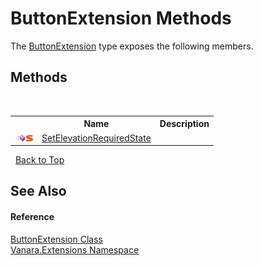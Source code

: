 # ButtonExtension Methods
 

The <a href="a5d129d1-59de-af95-4848-042a0676321d">ButtonExtension</a> type exposes the following members.


## Methods
&nbsp;<table><tr><th></th><th>Name</th><th>Description</th></tr><tr><td>![Public method](media/pubmethod.gif "Public method")![Static member](media/static.gif "Static member")</td><td><a href="89da0603-d86b-5f98-daff-7ba94ec7b721">SetElevationRequiredState</a></td><td /></tr></table>&nbsp;
<a href="#buttonextension-methods">Back to Top</a>

## See Also


#### Reference
<a href="a5d129d1-59de-af95-4848-042a0676321d">ButtonExtension Class</a><br /><a href="9abe54ff-18ce-e333-beed-30e855655381">Vanara.Extensions Namespace</a><br />